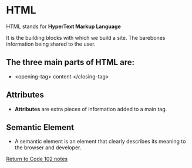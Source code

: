 # HTML

HTML stands for **HyperText Markup Language**

It is the building blocks with which we build a site. The barebones information being shared to the user.

## The three main parts of HTML are:

- \<opening-tag> content \</closing-tag>

## Attributes

- **Attributes** are extra pieces of information added to a main tag.

## Semantic Element

- A semantic element is an element that clearly describes its meaning to the browser and developer.

[Return to Code 102 notes](README.md)
